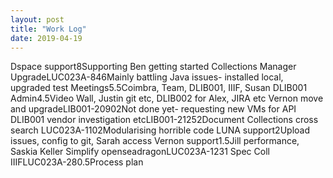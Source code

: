 ```yaml
---
layout: post
title: "Work Log"
date: 2019-04-19
---
```

<tr><td>Dspace support</td><td></td><td>8</td><td>Supporting Ben getting started</td></tr>
<tr><td>Collections Manager Upgrade</td><td>LUC023A-84</td><td>6</td><td>Mainly battling Java issues- installed local, upgraded test</td></tr>
<tr><td>Meetings</td><td></td><td>5.5</td><td>Coimbra, Team, DLIB001, IIIF, Susan DLIB001</td></tr>
<tr><td>Admin</td><td></td><td>4.5</td><td>Video Wall, Justin git etc, DLIB002 for Alex, JIRA etc</td></tr>
<tr><td>Vernon move and upgrade</td><td>LIB001-2090</td><td>2</td><td>Not done yet- requesting new VMs for API</td></tr>
<tr><td>DLIB001 vendor investigation etc</td><td>LIB001-2125</td><td>2</td><td>Document</td></tr>
<tr><td>Collections cross search </td><td>LUC023A-110</td><td>2</td><td>Modularising horrible code</td></tr>
<tr><td>LUNA support</td><td></td><td>2</td><td>Upload issues, config to git, Sarah access</td></tr>
<tr><td>Vernon support</td><td></td><td>1.5</td><td>Jill performance, Saskia Keller</td></tr>
<tr><td>Simplify openseadragon</td><td>LUC023A-123</td><td>1</td><td></td></tr>
<tr><td>Spec Coll IIIF</td><td>LUC023A-28</td><td>0.5</td><td>Process plan</td></tr>
